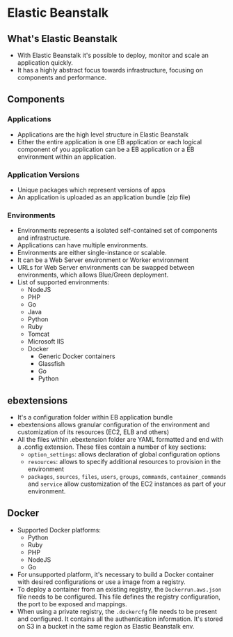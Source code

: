# Elastic Beanstalk

## What's Elastic Beanstalk

* With Elastic Beanstalk it's possible to deploy, monitor and scale an application quickly.
* It has a highly abstract focus towards infrastructure, focusing on components and performance.

## Components

### Applications

* Applications are the high level structure in Elastic Beanstalk
* Either the entire application is one EB application or each logical component of you application can be a EB application or a EB environment within an application.

### Application Versions

* Unique packages which represent versions of apps
* An application is uploaded as an application bundle (zip file)

### Environments

* Environments represents a isolated self-contained set of components and infrastructure.
* Applications can have multiple environments.
* Environments are either single-instance or scalable.
* It can be a Web Server environment or Worker environment 
* URLs for Web Server environments can be swapped between environments, which allows Blue/Green deployment.
* List of supported environments:
    * NodeJS
    * PHP
    * Go
    * Java
    * Python
    * Ruby
    * Tomcat
    * Microsoft IIS
    * Docker
        * Generic Docker containers
        * Glassfish
        * Go
        * Python

## ebextensions

* It's a configuration folder within EB application bundle
* ebextensions allows granular configuration of the environment and customization of its resources (EC2, ELB and others)
* All the files within .ebextension folder are YAML formatted and end with a .config extension. These files contain a number of key sections:
    * `option_settings`: allows declaration of global configuration options
    * `resources`: allows to specify additional resources to provision in the environment
    * `packages`, `sources`, `files`, `users`, `groups`, `commands`, `container_commands` and `service` allow customization of the EC2 instances as part of your environment.


## Docker 

* Supported Docker platforms:
    * Python
    * Ruby
    * PHP
    * NodeJS
    * Go
* For unsupported platform, it's necessary to build a Docker container with desired configurations or use a image from a registry.
* To deploy a container from an existing registry, the `Dockerrun.aws.json` file needs to be configured. This file defines the registry configuration, the port to be exposed and mappings.
* When using a private registry, the `.dockercfg` file needs to be present and configured. It contains all the authentication information. It's stored on S3 in a bucket in the same region as Elastic Beanstalk env.


